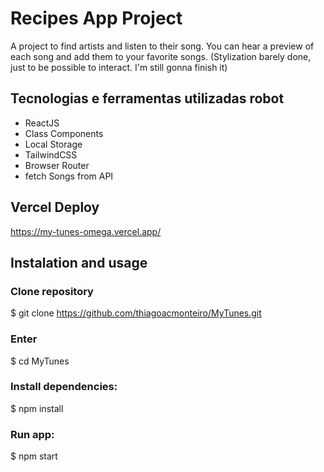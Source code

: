 # Recipes App Project

A project to find artists and listen to their song. You can hear a preview of each song and add them to your favorite songs.
(Stylization barely done, just to be possible to interact. I'm still gonna finish it)

## Tecnologias e ferramentas utilizadas robot
- ReactJS
- Class Components
- Local Storage
- TailwindCSS
- Browser Router
- fetch Songs from API

## Vercel Deploy
https://my-tunes-omega.vercel.app/

## Instalation and usage

### Clone repository
$ git clone https://github.com/thiagoacmonteiro/MyTunes.git

### Enter
$ cd MyTunes

### Install dependencies:
$ npm install

### Run app:
$ npm start

